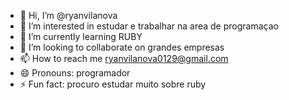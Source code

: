 - 👋 Hi, I’m @ryanvilanova
- 👀 I’m interested in estudar e trabalhar na area de programaçao 
- 🌱 I’m currently learning RUBY
- 💞️ I’m looking to collaborate on grandes empresas
- 📫 How to reach me ryanvilanova0129@gmail.com
- 😄 Pronouns: programador
- ⚡ Fun fact: procuro estudar muito sobre ruby

<!---
ryanvilanova/ryanvilanova is a ✨ special ✨ repository because its `README.md` (this file) appears on your GitHub profile.
You can click the Preview link to take a look at your changes.
--->
